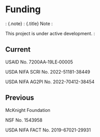 Funding
=======

 : {.note}
 : {.title}
Note
 : 

This project is under active development.
 : 

Current
-------

USAID No. 7200AA‐19LE‐00005

USDA NIFA SCRI No. 2022-51181-38449

USDA NIFA AG2PI No. 2022-70412-38454

Previous
--------

McKnight Foundation

NSF No. 1543958

USDA NIFA FACT No. 2019-67021-29931
